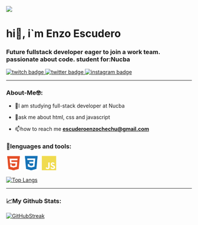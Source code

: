 <div id="header"  <style=" aling="center"" >
  <img 
    src="https://media.giphy.com/media/aNqEFrYVnsS52/giphy.gif"
    width="200"
  />

  <h1 aling="center">hi🤗, i`m Enzo Escudero</h1>
  <h3>
    Future fullstack developer eager to join a work team. passionate about code.
    student for:Nucba
  </h3>
</div>

<div id="redes">
  <a href="https://www.twitch.tv/enzosskr" target="_blank">
    <img
      src="https://img.shields.io/twitch/status/Enzosskr?color=%236441a5&label=Enzosskr&logo=twitch&style=for-the-badge"
      alt="twitch badge"
    />
  </a>
  <a href="https://twitter.com/Enzoagustin01" target="_blank">
    <img
      src="https://img.shields.io/twitter/follow/Enzoagustin01?color=%231DA1F2&label=Enzoagustin01&logo=twitter&style=for-the-badge"
      alt="twitter badge"
    />
  </a>
  <a href="https://www.instagram.com/enzo.agustin14/" target="_blank">
    <img
     src="https://img.shields.io/twitter/follow/Enzo.agustin14?color=%23E1306C&label=Enzoagustin01&logo=instagram&style=for-the-badge"
      alt="instagram badge"
    />
  </a>
  <a href=""></a>
</div>

 ---
### About-Me🤓:

- 🏫I am studying full-stack developer at Nucba 

- 📨ask me about html, css and javascript

- 📫how to reach me **escuderoenzochechu@gmail.com**

<div aling="left">
  <h3>🔨lenguages and tools:</h3>
</div>
<div>
<img
  src="https://github.com/devicons/devicon/blob/master/icons/html5/html5-plain.svg"
  title="html5"
  alt="HTML"
  width="40"
  height="40"
/>&nbsp;
<img
  src="https://github.com/devicons/devicon/blob/master/icons/css3/css3-plain.svg"
  alt="CSS3"
  title="CSS"
  width="40"
  height="40"
/>&nbsp;
<img
  src="https://github.com/devicons/devicon/blob/master/icons/javascript/javascript-plain.svg"
  alt="javascript"
  title="JS"
  width="40"
  height="40"
/>&nbsp;
</div>

[![Top Langs](https://github-readme-stats.vercel.app/api/top-langs/?username=Enzoskr&hide_progress=false)](https://github.com/anuraghazra/github-readme-stats)

--- 
### 📈My Github Stats:

[![GitHubStreak](http://github-readme-streak-stats.herokuapp.com?user=Enzoskr&theme=nightowl&border_radius=10&date_format=j%2Fn%5B%2FY%5D)](https://git.io/streak-stats)




